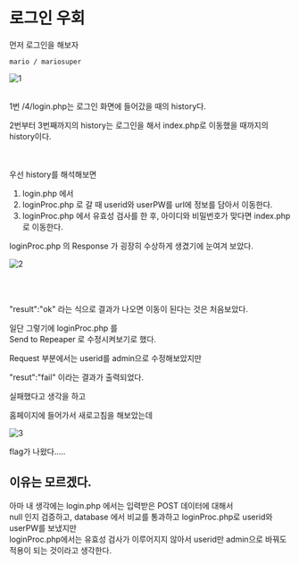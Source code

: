 # 로그인 우회

먼저 로그인을 해보자

```
mario / mariosuper 
```
![1](https://user-images.githubusercontent.com/106296883/231724575-3686cec2-7ad4-4591-a51e-da2f039ed56d.PNG)
</br>
</br>

1번 /4/login.php는 로그인 화면에 들어갔을 때의 history다.

2번부터 3번째까지의 history는 로그인을 해서 index.php로 이동했을 때까지의 history이다.
</br>
</br>
</br>

우선 history를 해석해보면

1. login.php 에서   
2. loginProc.php 로 갈 때 userid와 userPW를 url에 정보를 담아서 이동한다.   
3. loginProc.php 에서 유효성 검사를 한 후, 아이디와 비밀번호가 맞다면 index.php로 이동한다.

loginProc.php 의 Response 가 굉장히 수상하게 생겼기에 눈여겨 보았다.

![2](https://user-images.githubusercontent.com/106296883/231726841-fed56d8e-b416-4db6-a765-cf37e036b7e5.PNG)

</br>
</br>

"result":"ok" 라는 식으로 결과가 나오면 이동이 된다는 것은 처음보았다.

일단 그렇기에 loginProc.php 를    
Send to Repeaper 로 수정시켜보기로 했다.

Request 부분에서는 userid를 admin으로 수정해보았지만 

"resut":"fail" 이라는 결과가 출력되었다.

실패했다고 생각을 하고

홈페이지에 들어가서 새로고침을 해보았는데

![3](https://user-images.githubusercontent.com/106296883/231728242-cc4f76d2-ac6b-458f-bce0-f40651e38f17.PNG)

flag가 나왔다.....

## 이유는 모르겠다.

아마 내 생각에는 login.php 에서는 입력받은 POST 데이터에 대해서   
null 인지 검증하고, database 에서 비교를 통과하고 loginProc.php로 userid와 userPW를 보냈지만  
loginProc.php에서는 유효성 검사가 이루어지지 않아서 userid만 admin으로 바꿔도 적용이 되는 것이라고 생각한다.

